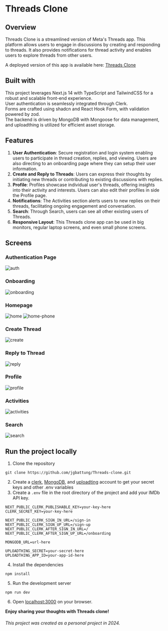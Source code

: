 # Threads Clone

## Overview
Threads Clone is a streamlined version of Meta's Threads app. This platform allows users to engage in discussions by creating and responding to threads. It also provides notifications for thread activity and enables users to explore threads from other users.

A deployed version of this app is available here: [Threads Clone](https://threads-clone-two-rho.vercel.app/)

## Built with
This project leverages Next.js 14 with TypeScript and TailwindCSS for a robust and scalable front-end experience. <br>
User authentication is seamlessly integrated through Clerk. <br>
Forms are crafted using shadcn and React Hook Form, with validation powered by zod. <br>
The backend is driven by MongoDB with Mongoose for data management, and uploadthing is utilized for efficient asset storage.

## Features
1. **User Authentication**: Secure registration and login system enabling users to participate in thread creation, replies, and viewing. Users are also directing to an onboarding page where they can setup their user information.
2. **Create and Reply to Threads**: Users can express their thoughts by initiating new threads or contributing to existing discussions with replies.
3. **Profile**: Profiles showcase individual user's threads, offering insights into their activity and interests. Users can also edit their profiles in side the Profile page.
4. **Notifications**: The Activities section alerts users to new replies on their threads, facilitating ongoing engagement and conversation.
5. **Search**: Through Search, users can see all other existing users of Threads.
6. **Responsive Layout**: This Threads clone app can be used in big monitors, regular laptop screens, and even small phone screens.

## Screens
### Authentication Page
![auth](https://github.com/jgbattung/Threads-clone/assets/100396329/773b2208-2d38-49e0-ad36-1b8e26856492)

### Onboarding
![onboarding](https://github.com/jgbattung/Threads-clone/assets/100396329/38f96402-e5b9-4513-a4b9-2045e0be6502)

### Homepage
![home](https://github.com/jgbattung/Threads-clone/assets/100396329/424b0b37-a12c-408f-8c20-e1a97992b094)
![home-phone](https://github.com/jgbattung/Threads-clone/assets/100396329/ec2159ab-ed04-4f6d-ba9b-b10cbefd1b26)

### Create Thread
![create](https://github.com/jgbattung/Threads-clone/assets/100396329/b831ed7c-9226-451a-bfd6-8b04964e9571)

### Reply to Thread
![reply](https://github.com/jgbattung/Threads-clone/assets/100396329/cd370e9a-cb9e-4cce-a5c8-3780a6e16797)

### Profile
![profile](https://github.com/jgbattung/Threads-clone/assets/100396329/e52dbe24-5a3a-46be-b689-76c0dc3b82e5)

### Activities
![activities](https://github.com/jgbattung/Threads-clone/assets/100396329/66ec39e2-d844-4f7b-9613-ae3b12c007a0)

### Search
![search](https://github.com/jgbattung/Threads-clone/assets/100396329/3149d692-b5bd-4371-921d-30cad7accbe4)

## Run the project locally
1. Clone the repository
 ```
 git clone https://github.com/jgbattung/Threads-clone.git
 ```
2. Create a [clerk](https://clerk.com/), [MongoDB](https://www.mongodb.com/), and [uploadting](https://uploadthing.com/) account to get your secret keys and other .env variables
3. Create a `.env` file in the root directory of the project and add your IMDb API key.
```
NEXT_PUBLIC_CLERK_PUBLISHABLE_KEY=your-key-here
CLERK_SECRET_KEY=your-key-here

NEXT_PUBLIC_CLERK_SIGN_IN_URL=/sign-in
NEXT_PUBLIC_CLERK_SIGN_UP_URL=/sign-up
NEXT_PUBLIC_CLERK_AFTER_SIGN_IN_URL=/
NEXT_PUBLIC_CLERK_AFTER_SIGN_UP_URL=/onboarding

MONGODB_URL=url-here

UPLOADTHING_SECRET=your-secret-here
UPLOADTHING_APP_ID=your-app-id-here
```
4. Install the dependencies
```
npm install
```
5. Run the development server
```
npm run dev
```
6. Open [localhost:3000](localhost:3000) on your browser.

**Enjoy sharing your thoughts with Threads clone!**

###### This project was created as a personal project in 2024.

